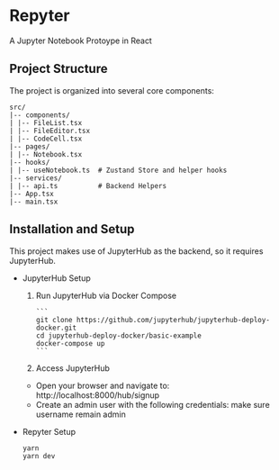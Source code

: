 # Repyter

A Jupyter Notebook Protoype in React

## Project Structure

The project is organized into several core components:

```
src/
|-- components/
| |-- FileList.tsx
| |-- FileEditor.tsx
| |-- CodeCell.tsx
|-- pages/
| |-- Notebook.tsx
|-- hooks/
| |-- useNotebook.ts  # Zustand Store and helper hooks
|-- services/
| |-- api.ts          # Backend Helpers
|-- App.tsx
|-- main.tsx
```

## Installation and Setup

This project makes use of JupyterHub as the backend, so it requires JupyterHub.

- JupyterHub Setup

  1.  Run JupyterHub via Docker Compose

          ```
          git clone https://github.com/jupyterhub/jupyterhub-deploy-docker.git
          cd jupyterhub-deploy-docker/basic-example
          docker-compose up
          ```

  2.  Access JupyterHub

  - Open your browser and navigate to: http://localhost:8000/hub/signup
  - Create an admin user with the following credentials: make sure username remain admin

- Repyter Setup
  ```
  yarn
  yarn dev
  ```
